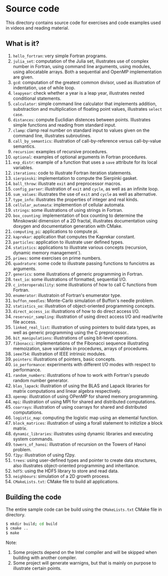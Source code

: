 # Source code

This directory contains source code for exercises and
code examples used in videos and reading material.


## What is it?

1. `hello_fortran`: very simple Fortran programs.
1. `julia_set`: computation of the Julia set, illustrates
   use of complex number in Fortran, using command line
   arguments, using modules, using allocatable arrays.
   Both a sequential and OpenMP implementation are given.
1. `gcd`: computation of the greatest common divisor,
   used as illustration of indentation, use of while loop.
1. `leapyear`: check whether a year is a leap year,
   illustrates nested conditional statements.
1. `calculator`: simple command line calculator that
   implements addition, substraction and multiplication
   of floating point values, illustrates `select case`.
1. `distances`: compute Euclidian distences between points.
   Illustrates simple functions and reading from standard
   input.
1. `clamp`: clamp real number on standard input to values
   given on the command line, illustrates subroutines.
1. `call_by_semantics`: illustration of call-by-reference versus
   call-by-value semantics.
1. `recursion`: examples of recursive procedures.
1. `optional`: examples of optional arguments in Fortran procedures.
1. `exp_distr`: example of a function that uses a `save` attribute for its
   local variables.
1. `iterations`: code to illustrate Fortran iteration statements.
1. `sierpinski`: implementation to compute the Sierpinki gasket.
1. `ball_throw`: illustrate `exit` and preprocessor macros.
1. `config_parser`: illustration of `exit` and `cycle`, as well as an
   infinite loop.
1. `sum_values`: illustrates the use of `exit` and `cycle` as well as
   alternative.
1. `type_info`: illustrates the properties of integer and real kinds.
1. `cellular_automata`: implemention of cellular automata.
1. `strings`: some illustrations of using strings in Fortran.
1. `box_counting`: implementation of box counting to determine the
   Minskowski dimension of a 2D fractal, illustrates documentation
   using doxygen and documentation generation with CMake.
1. `computing_pi`: applications to compute pi.
1. `kaprekar`: application that computes the Kaprekar constant.
1. `particles`: application to illustrate user defined types.
1. `statistics`: applications to illustrate various concepts (recursion, dynamic
   memory management`).
1. `primes`: some exercises on prime numbers.
1. `quadrature`: some code to illustrate passing functions to funciotns as
   arguments.
1. `generics`: some illustrations of generic programming in Fortran.
1. `text_io`: some illustrations of formatted, sequential I/O.
1. `c_interoperability`: some illustrations of how to call C functions from
   Fortran.
1. `enumerator`: illustratoin of Fortran's enumerator type.
1. `buffon_needles`: Monte-Carlo simulation of Buffon's needle problem.
1. `statistics_oo`: illustration of object-oriented programming concepts.
1. `direct_access_io`: illustrations of how to do direct access I/O.
1. `reservoir_sampling`: illustration of using direct access I/O and
   read/write file access.
1. `linked_real_list`: illustration of using pointers to build data types, as
   well as generic programming using the C preprocessor..
1. `bit_manipulations`: illustrations of using bit-level operations.
1. `fibonacci`: implementations of the Fibonacci sequence illustrating
   memoization, save variables in procedures, arrays of procedures.
1. `ieee754`: illustration of IEEE intrinsic modules.
1. `pointers`: illustrations of pointers, basic concepts.
1. `io_performance`: experiments with different I/O modes with respect to
   performance.
1. `random_numbers`: illustrations of how to work with Fortran's pseudo random
   number generator.
1. `blas_lapack`: illustration of using the BLAS and Lapack libraries for
   matrix computations and linear algebra respectively.
1. `openmp`: illustration of using OPenMP for shared memory programming.
1. `mpi`: illustration of using MPI for shared and distributed
   computations.
1. `coarrays`: illustration of using coarrays for shared and distributed
   computations.
1. `logistic_map`: computing the logistic map using an elemental function.
1. `block_matrices`: illustration of using a forall statement to initizlize a
   block matrix.
1. `dynamic_libraries`: illustrates using dynamic libraries and executing system
   commands.
1. `towers_of_hanoi`: illustration of recursion on the Towers of Hanoi problem.
1. `f2py`: illustration of using f2py.
1. `trees`: using user-defined types and pointer to create data structures,
   also illustrates object-oriented programming and inheritance.
1. `hdf5`: using the HDF5 library to store and read data.
1. `neighbours`: simulation of a 2D growth process.
1. `CMakeLists.txt`: CMake file to build all applications.


## Building the code

The entire sample code can be build using the `CMakeLists.txt` CMake file in
directory.

```bash
$ mkdir build; cd build
$ cmake ..
$ make
```

Note:
1. Some projects depend on the Intel compiler and will be skipped when building
   with another compiler.
1. Some project will generate warnigns, but that is mainly on purpose to
   illustrate certain points.
